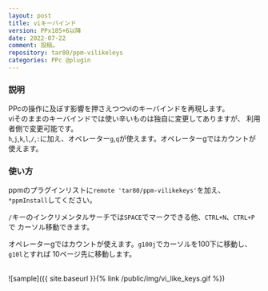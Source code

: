 ```yaml
---
layout: post
title: viキーバインド
version: PPx185+6以降
date: 2022-07-22
comment: 投稿。
repository: tar80/ppm-vilikeleys
categories: PPc @plugin
---
```

### 説明

PPcの操作に及ぼす影響を押さえつつviのキーバインドを再現します。  
viそのままのキーバインドでは使い辛いものは独自に変更してありますが、
利用者側で変更可能です。  
`h`,`j`,`k`,`l`,`/`,`:`に加え、オペレーター`g`,`q`が使えます。オペレーターgではカウントが使えます。  

### 使い方

ppmのプラグインリストに`remote 'tar80/ppm-vilikekeys'`を加え、`*ppmInstall`してください。  

`/`キーのインクリメンタルサーチでは`SPACE`でマークできる他、`CTRL+N`、`CTRL+P`で
カーソル移動できます。

オペレーターgではカウントが使えます。`g100j`でカーソルを100下に移動し、`g10l`とすれば
10ページ先に移動します。

<BR>
![sample]({{ site.baseurl }}{% link /public/img/vi_like_keys.gif %})

